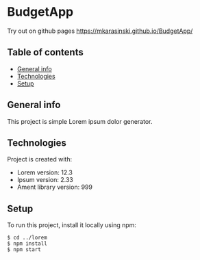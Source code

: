 # BudgetApp
Try out on github pages
https://mkarasinski.github.io/BudgetApp/

## Table of contents
* [General info](#general-info)
* [Technologies](#technologies)
* [Setup](#setup)

## General info
This project is simple Lorem ipsum dolor generator.
	
## Technologies
Project is created with:
* Lorem version: 12.3
* Ipsum version: 2.33
* Ament library version: 999
	
## Setup
To run this project, install it locally using npm:

```
$ cd ../lorem
$ npm install
$ npm start
```
